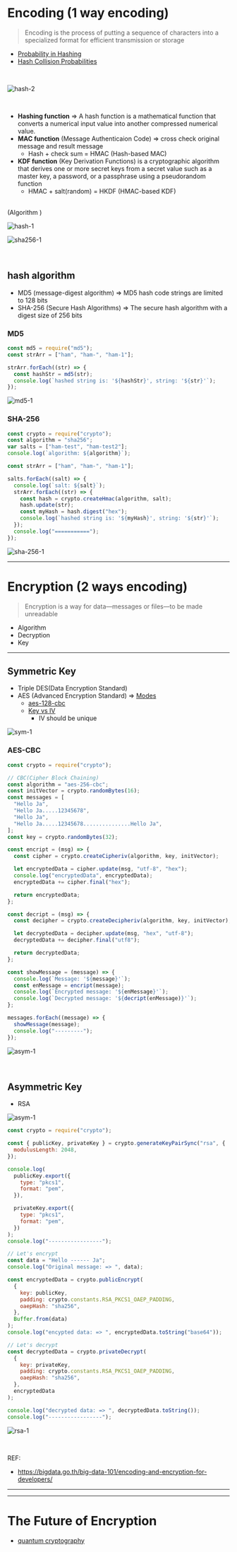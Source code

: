# Encoding (1 way encoding)

> Encoding is the process of putting a sequence of characters into a specialized format for efficient transmission or storage

- [Probability in Hashing](https://courses.cs.duke.edu/cps102/spring09/Lectures/L-18.pdf)
- [Hash Collision Probabilities](https://preshing.com/20110504/hash-collision-probabilities/)

<br />

![hash-2](./images/hash-2.png)

<br />

- **Hashing function** => A hash function is a mathematical function that converts a numerical input value into another compressed numerical value.
- **MAC function** (Message Authenticaion Code) => cross check original message and result message
  - Hash + check sum = HMAC (Hash-based MAC)
- **KDF function** (Key Derivation Functions) is a cryptographic algorithm that derives one or more secret keys from a secret value such as a master key, a password, or a passphrase using a pseudorandom function
  - HMAC + salt(random) = HKDF (HMAC-based KDF)

<br />
(Algorithm )

![hash-1](./images/hash-1.webp)

![sha256-1](./images/sha256.png)

<br />

## hash algorithm

- MD5 (message-digest algorithm) => MD5 hash code strings are limited to 128 bits
- SHA-256 (Secure Hash Algorithms) => The secure hash algorithm with a digest size of 256 bits

### MD5

```javascript
const md5 = require("md5");
const strArr = ["ham", "ham-", "ham-1"];

strArr.forEach((str) => {
  const hashStr = md5(str);
  console.log(`hashed string is: '${hashStr}', string: '${str}'`);
});
```

![md5-1](./images/md5.PNG)

### SHA-256

```javascript
const crypto = require("crypto");
const algorithm = "sha256";
var salts = ["ham-test", "ham-test2"];
console.log(`algorithm: ${algorithm}`);

const strArr = ["ham", "ham-", "ham-1"];

salts.forEach((salt) => {
  console.log(`salt: ${salt}`);
  strArr.forEach((str) => {
    const hash = crypto.createHmac(algorithm, salt);
    hash.update(str);
    const myHash = hash.digest("hex");
    console.log(`hashed string is: '${myHash}', string: '${str}'`);
  });
  console.log("===========");
});
```

![sha-256-1](./images/sha256-1.PNG)

---

# Encryption (2 ways encoding)

> Encryption is a way for data—messages or files—to be made unreadable

- Algorithm
- Decryption
- Key

---

## Symmetric Key

- Triple DES(Data Encryption Standard)
- AES (Advanced Encryption Standard) => [Modes](https://www.highgo.ca/2019/08/08/the-difference-in-five-modes-in-the-aes-encryption-algorithm/)
  - [aes-128-cbc](https://stackoverflow.com/questions/33121619/is-there-any-difference-between-aes-128-cbc-and-aes-128-encryption)
  - [Key vs IV](https://stackoverflow.com/questions/9049789/aes-encryption-key-versus-iv)
    - IV should be unique

![sym-1](./images/encription.png)

### AES-CBC

```javascript
const crypto = require("crypto");

// CBC(Cipher Block Chaining)
const algorithm = "aes-256-cbc";
const initVector = crypto.randomBytes(16);
const messages = [
  "Hello Ja",
  "Hello Ja.....12345678",
  "Hello Ja",
  "Hello Ja.....12345678...............Hello Ja",
];
const key = crypto.randomBytes(32);

const encript = (msg) => {
  const cipher = crypto.createCipheriv(algorithm, key, initVector);

  let encryptedData = cipher.update(msg, "utf-8", "hex");
  console.log("encryptedData", encryptedData);
  encryptedData += cipher.final("hex");

  return encryptedData;
};

const decript = (msg) => {
  const decipher = crypto.createDecipheriv(algorithm, key, initVector);

  let decryptedData = decipher.update(msg, "hex", "utf-8");
  decryptedData += decipher.final("utf8");

  return decryptedData;
};

const showMessage = (message) => {
  console.log(`Message: '${message}'`);
  const enMessage = encript(message);
  console.log(`Encrypted message: '${enMessage}'`);
  console.log(`Decrypted message: '${decript(enMessage)}'`);
};

messages.forEach((message) => {
  showMessage(message);
  console.log("---------");
});
```

![asym-1](./images/aes.PNG)

<br />

## Asymmetric Key

- RSA

![asym-1](./images/asymmetric.png)

```javascript
const crypto = require("crypto");

const { publicKey, privateKey } = crypto.generateKeyPairSync("rsa", {
  modulusLength: 2048,
});

console.log(
  publicKey.export({
    type: "pkcs1",
    format: "pem",
  }),

  privateKey.export({
    type: "pkcs1",
    format: "pem",
  })
);
console.log("-----------------");

// Let's encrypt
const data = "Hello ------ Ja";
console.log("Original message: => ", data);

const encryptedData = crypto.publicEncrypt(
  {
    key: publicKey,
    padding: crypto.constants.RSA_PKCS1_OAEP_PADDING,
    oaepHash: "sha256",
  },
  Buffer.from(data)
);
console.log("encypted data: => ", encryptedData.toString("base64"));

// Let's decrypt
const decryptedData = crypto.privateDecrypt(
  {
    key: privateKey,
    padding: crypto.constants.RSA_PKCS1_OAEP_PADDING,
    oaepHash: "sha256",
  },
  encryptedData
);

console.log("decrypted data: => ", decryptedData.toString());
console.log("-----------------");
```

![rsa-1](./images/rsa.PNG)

<br />

REF:

- https://bigdata.go.th/big-data-101/encoding-and-encryption-for-developers/

---

---

# The Future of Encryption

- [quantum cryptography](https://www.nist.gov/blogs/taking-measure/post-quantum-cryptography-qa-nists-matt-scholl)
